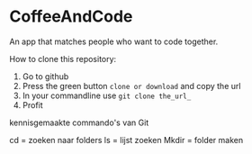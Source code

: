 # CoffeeAndCode
An app that matches people who want to code together.

How to clone this repository:

1. Go to github
2. Press the green button `clone or download` and copy the url
3. In your commandline use `git clone the_url_`
4. Profit

kennisgemaakte commando's van Git

cd = zoeken naar folders
ls = lijst zoeken
Mkdir = folder maken

